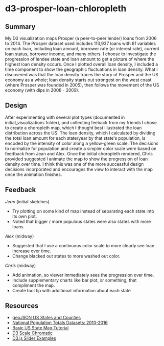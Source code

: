 # d3-prosper-loan-chloropleth

## Summary

My D3 visualization maps Prosper (a peer-to-peer lender) loans from 2006 to 2014. The Prosper dataset used includes 113,937 loans with 81 variables on each loan, including loan amount, borrower rate (or interest rate), current loan status, borrower income, and many others. I choose to investigate the progression of lendee state and loan amount to get a picture of where the highest loan density occurs. Once I plotted overall loan density, I included a time component to show the geographic fluctuations in loan density. What I discovered was that the loan density traces the story of Prosper and the US economy as a whole; loan density starts out strongest on the west coast (where Prosper was founded in 2005), then follows the movement of the US economy (with dips in 2008 - 2009).

## Design

After experimenting with several plot types (documented in initial_visualizations folder), and collecting feeback from my friends I chose to create a choropleth map, which I thought best illustrated the loan distribution across the US. The loan density, which I calculated by dividing the total loan amount for each state/year by that state's population, is encoded by the intensity of color along a yellow-green scale. The decisions to normalize for population and create a simpler color scale were based on feedback from Jean and Alex. Once the initial choropleth rendered, Chris provided suggested I animate the map to show the progression of loan density over time. I think this was one of the more successful design decisions incorporated and encourages the view to interact with the map once the animation finishes.

## Feedback

*Jean* (initial sketches)
- Try plotting on some kind of map instead of separating each state into its own plot.
- Noted that bigger / more populous states were also states with more loans.

*Alex* (midway)
- Suggested that I use a continuous color scale to more clearly see loan increase over time.
- Change blacked out states to more washed out color.

*Chris* (midway)
- Add animation, so viewer immediately sees the progression over time.
- Include supplementary charts like bar plot, or something, that compliment the map.
- Create tool tip with additional information about each state


## Resources
- [geoJSON US States and Counties](https://bubinga.co/geojson-us-states-and-counties/)
- [National Population Totals Datasets: 2010-2016](https://www.census.gov/data/datasets/2016/demo/popest/nation-total.html)
- [Basic US State Map Tutorial](https://gist.github.com/michellechandra/0b2ce4923dc9b5809922)
- [D3 Scale Chromatic](https://github.com/d3/d3-scale-chromatic)
- [D3.js Slider Examples](http://thematicmapping.org/playground/d3/d3.slider/)
